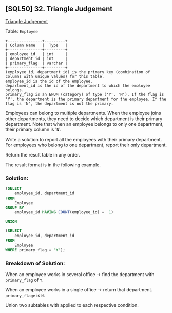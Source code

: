 ## [SQL50] 32. Triangle Judgement
[Triangle Judgement](https://leetcode.com/problems/triangle-judgement/?envType=study-plan-v2&envId=top-sql-50)

Table: `Employee`

```
+---------------+---------+
| Column Name   |  Type   |
+---------------+---------+
| employee_id   | int     |
| department_id | int     |
| primary_flag  | varchar |
+---------------+---------+
(employee_id, department_id) is the primary key (combination of columns with unique values) for this table.
employee_id is the id of the employee.
department_id is the id of the department to which the employee belongs.
primary_flag is an ENUM (category) of type ('Y', 'N'). If the flag is 'Y', the department is the primary department for the employee. If the flag is 'N', the department is not the primary.
```

Employees can belong to multiple departments. When the employee joins other departments, they need to decide which department is their primary department. Note that when an employee belongs to only one department, their primary column is '`N`'.

Write a solution to report all the employees with their primary department. For employees who belong to one department, report their only department.

Return the result table in any order.

The result format is in the following example.

### Solution: 

```sql
(SELECT
    employee_id, department_id
FROM
    Employee
GROUP BY
    employee_id HAVING COUNT(employee_id) =  1)

UNION

(SELECT
    employee_id, department_id
FROM
    Employee
WHERE primary_flag = "Y");
```

### Breakdown of Solution:

When an employee works in several office -> find the department with `primary_flag` of `Y`.

When an employee works in a single office -> return that department. `primary_flage` is `N`.

Union two subtables with applied to each respective condition.